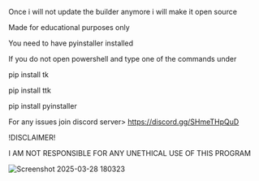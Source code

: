 Once i will not update the builder anymore i will make it open source 

Made for educational purposes only

You need to have pyinstaller installed

If you do not open powershell and type one of the commands under

pip install tk

pip install ttk

pip install pyinstaller


For any issues join discord server> https://discord.gg/SHmeTHpQuD

!DISCLAIMER!

I AM NOT RESPONSIBLE FOR ANY UNETHICAL USE OF THIS PROGRAM



![Screenshot 2025-03-28 180323](https://github.com/user-attachments/assets/944d2f1b-4fb2-43f8-aa24-0ec52321a446)
